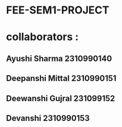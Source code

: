 # FEE-SEM1-PROJECT

# collaborators : 
## Ayushi Sharma 2310990140
## Deepanshi Mittal 2310990151
## Deewanshi Gujral 231099152
## Devanshi 2310990153
